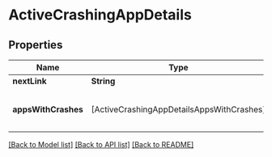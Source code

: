 # ActiveCrashingAppDetails

## Properties
Name | Type | Description | Notes
------------ | ------------- | ------------- | -------------
**nextLink** | **String** |  | [optional] 
**appsWithCrashes** | [ActiveCrashingAppDetailsAppsWithCrashes] | details of the apps with crashes | [optional] 

[[Back to Model list]](../README.md#documentation-for-models) [[Back to API list]](../README.md#documentation-for-api-endpoints) [[Back to README]](../README.md)


